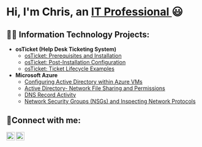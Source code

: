 <h1>Hi, I'm Chris, an <a href="https://linkedin.com/in/chris-parr-22699796">IT Professional </a>😃</h1>

<h2>👨‍💻 Information Technology Projects:</h2>

- <b>osTicket (Help Desk Ticketing System)</b>
  - [osTicket: Prerequisites and Installation](https://github.com/chrisrraP/osticket-prereqs)
  - [osTicket: Post-Installation Configuration](https://github.com/chrisrraP/post-install-config)
  - [osTicket: Ticket Lifecycle Examples](https://github.com/chrisrraP/ticket-lifecycle)
- <b>Microsoft Azure</b>
  - [Configuring Active Directory within Azure VMs](https://github.com/chrisrraP/configure-ad)
  - [Active Directory- Network File Sharing and Permissions](https://github.com/chrisrraP/Network-File-Sharing-and-Permissions)
  - [DNS Record Activity](https://github.com/chrisrraP/azure-network-protocols)
  - [Network Security Groups (NSGs) and Inspecting Network Protocols](https://github.com/chrisrraP/Network-Security-Groups-NSGs-and-Inspecting-Network-Protocols)

<h2>🤳Connect with me:</h2>

[<img align="left" alt="Josh | LinkedIn" width="22px" src="https://cdn.jsdelivr.net/npm/simple-icons@v3/icons/linkedin.svg" />][linkedin]
[<img align="left" alt="Josh | Instagram" width="22px" src="https://cdn.jsdelivr.net/npm/simple-icons@v3/icons/instagram.svg" />][instagram]

[instagram]: https://www.instagram.com/Josh
[linkedin]: https://linkedin.com/in/chris-parr-22699796
